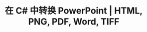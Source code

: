 ---
title: 在 C# 中转换 PowerPoint | HTML, PNG, PDF, Word, TIFF
linktitle: 转换 PowerPoint
type: docs
weight: 20
url: /net/convert-powerpoint/
description: 本文列出可以在 C# .NET 中使用的主题和示例代码，用于将 PowerPoint (PPT, PPTX, ODP) 转换为 HTML、PNG、PDF、Word、TIFF 等不同格式。
---